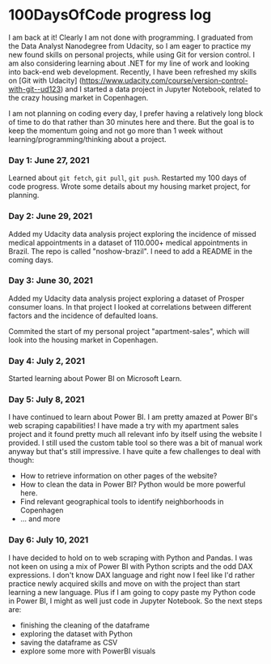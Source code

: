 # 100DaysOfCode progress log

I am back at it! Clearly I am not done with programming. I graduated from the Data Analyst Nanodegree from Udacity, so I am eager to practice my new found skills on personal projects, while using Git for version control. I am also considering learning about .NET for my line of work and looking into back-end web development.
Recently, I have been refreshed my skills on [Git with Udacity] (https://www.udacity.com/course/version-control-with-git--ud123) and I started a data project in Jupyter Notebook, related to the crazy housing market in Copenhagen.

I am not planning on coding every day, I prefer having a relatively long block of time to do that rather than 30 minutes here and there. But the goal is to keep the momentum going and not go more than 1 week without learning/programming/thinking about a project.

### Day 1: June 27, 2021

Learned about `git fetch`, `git pull`, `git push`. Restarted my 100 days of code progress. Wrote some details about my housing market project, for planning.

### Day 2: June 29, 2021

Added my Udacity data analysis project exploring the incidence of missed medical appointments in a dataset of 110.000+ medical appointments in Brazil. The repo is called "noshow-brazil". I need to add a README in the coming days.

### Day 3: June 30, 2021

Added my Udacity data analysis project exploring a dataset of Prosper consumer loans. In that project I looked at correlations between different factors and the incidence of defaulted loans.

Commited the start of my personal project "apartment-sales", which will look into the housing market in Copenhagen.

### Day 4: July 2, 2021

Started learning about Power BI on Microsoft Learn.

### Day 5: July 8, 2021

I have continued to learn about Power BI. I am pretty amazed at Power BI's web scraping capabilities! I have made a try with my apartment sales project and it found pretty much all relevant info by itself using the website I provided. I still used the custom table tool so there was a bit of manual work anyway but that's still impressive.
I have quite a few challenges to deal with though:

- How to retrieve information on other pages of the website?
- How to clean the data in Power BI? Python would be more powerful here.
- Find relevant geographical tools to identify neighborhoods in Copenhagen
- ... and more

### Day 6: July 10, 2021

I have decided to hold on to web scraping with Python and Pandas. I was not keen on using a mix of Power BI with Python scripts and the odd DAX expressions. I don't know DAX language and right now I feel like I'd rather practice newly acquired skills and move on with the project than start learning a new language. Plus if I am going to copy paste my Python code in Power BI, I might as well just code in Jupyter Notebook.
So the next steps are:
- finishing the cleaning of the dataframe
- exploring the dataset with Python
- saving the dataframe as CSV
- explore some more with PowerBI visuals